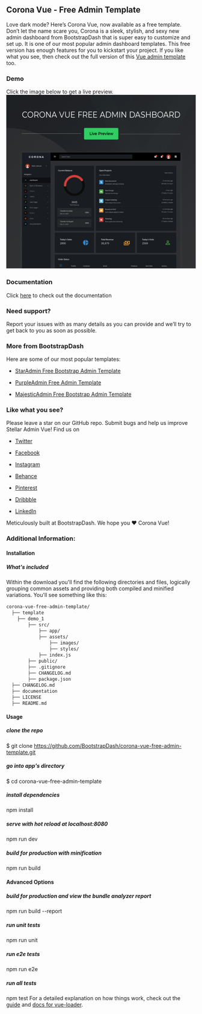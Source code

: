 ## Corona Vue - Free Admin Template
Love dark mode? Here’s Corona Vue, now available as a free template. Don’t let the name scare you, Corona is a sleek, stylish, and sexy new admin dashboard from BootstrapDash that is super easy to customize and set up. It is one of our most popular admin dashboard templates. This free version has enough features for you to kickstart your project. If you like what you see, then check out the full version of this [Vue admin template](https://www.bootstrapdash.com/product/corona-vue/) too.

### Demo
Click the image below to get a live preview.
[![N|Solid](preview.jpg)](https://www.bootstrapdash.com/demo/corona-vue-free/preview/demo_1/)

### Documentation

Click [here](https://www.bootstrapdash.com/demo/corona-vue-free/documentation/documentation.html) to check out the documentation

### Need support?
Report your issues with as many details as you can provide and we’ll try to get back to you as soon as possible.

### More from BootstrapDash
Here are some of our most popular templates:

- [StarAdmin Free Bootstrap Admin Template](https://github.com/BootstrapDash/StarAdmin-Free-Bootstrap-Admin-Template)

- [PurpleAdmin Free Admin Template](https://github.com/BootstrapDash/PurpleAdmin-Free-Admin-Template)

- [MajesticAdmin Free Bootstrap Admin Template](https://github.com/BootstrapDash/MajesticAdmin-Free-Bootstrap-Admin-Template)
  
### Like what you see?
Please leave a star on our GitHub repo.
Submit bugs and help us improve Stellar Admin Vue!
Find us on 

- [Twitter](https://twitter.com/bootstrapdash?lang=en)
  
- [Facebook](https://www.facebook.com/bootstrapdash/)
  
- [Instagram](https://www.instagram.com/bootstrapdash/?hl=en)
  
- [Behance](https://www.behance.net/bootstrapdash)
  
- [Pinterest](https://www.pinterest.com/bootstrapdash/)
  
- [Dribbble](https://dribbble.com/bootstrapdash)
  
- [LinkedIn](https://in.linkedin.com/in/bootstrapdash)

Meticulously built at BootstrapDash. We hope you ❤ Corona Vue!

### Additional Information:

#### Installation

##### What's included

Within the download you'll find the following directories and files, logically grouping common assets and providing both compiled and minified variations. You'll see something like this:

```
corona-vue-free-admin-template/
  ├── template
    ├── demo_1
        ├── src/
            ├── app/
            ├── assets/
                ├── images/
                ├── styles/
            ├── index.js
        ├── public/
        ├── .gitignore
        ├── CHANGELOG.md
        ├── package.json
  ├── CHANGELOG.md
  ├── documentation
  ├── LICENSE
  ├── README.md

```
#### Usage
##### clone the repo
$ git clone https://github.com/BootstrapDash/corona-vue-free-admin-template.git

##### go into app's directory
$ cd corona-vue-free-admin-template

##### install dependencies
npm install

##### serve with hot reload at localhost:8080
npm run dev

##### build for production with minification
npm run build

#### Advanced Options

##### build for production and view the bundle analyzer report
npm run build --report

##### run unit tests
npm run unit

##### run e2e tests
npm run e2e

##### run all tests
npm test
For a detailed explanation on how things work, check out the [guide](http://vuejs-templates.github.io/webpack/) and [docs for vue-loader](https://vue-loader-v14.vuejs.org/).


